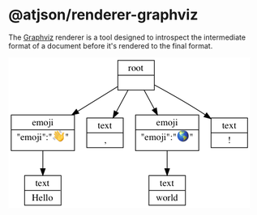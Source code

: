 # @atjson/renderer-graphviz

The [Graphviz](http://www.graphviz.org/) renderer is a tool designed to introspect the intermediate format of a document before it's rendered to the final format.

![AtJSON Graph output](./example.png)
